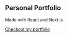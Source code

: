## Personal Portfolio

Made with React and Next.js

[Checkout my portfolio](https://portfolio-adrizen.vercel.app/)
